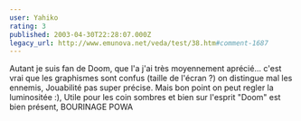 ```yaml
---
user: Yahiko
rating: 3
published: 2003-04-30T22:28:07.000Z
legacy_url: http://www.emunova.net/veda/test/38.htm#comment-1687
---
```

Autant je suis fan de Doom, que l'a j'ai très moyennement aprécié... c'est vrai que les graphismes sont confus (taille de l'écran ?) on distingue mal les ennemis, Jouabilité pas super précise. Mais bon point on peut regler la luminositée :), Utile pour les coin sombres et bien sur l'esprit "Doom" est bien présent, BOURINAGE POWA